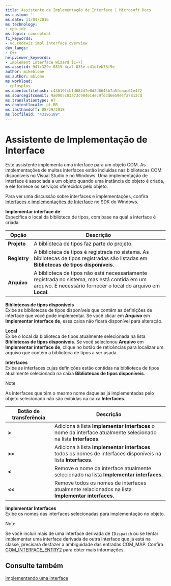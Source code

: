 ```yaml
---
title: Assistente de Implementação de Interface | Microsoft Docs
ms.custom: ''
ms.date: 11/04/2016
ms.technology:
- cpp-ide
ms.topic: conceptual
f1_keywords:
- vc.codewiz.impl.interface.overview
dev_langs:
- C++
helpviewer_keywords:
- Implement Interface Wizard [C++]
ms.assetid: 947c329e-0815-4ca7-835e-c41dfeb75f9e
author: mikeblome
ms.author: mblome
ms.workload:
- cplusplus
ms.openlocfilehash: c43619fcb1d684d7e0d2d6645b7a5feaac61e472
ms.sourcegitcommit: 9a0905c03a73c904014ec9fd3d6e59e4fa7813cd
ms.translationtype: HT
ms.contentlocale: pt-BR
ms.lasthandoff: 08/29/2018
ms.locfileid: "43195189"
---
```

# <a name="implement-interface-wizard"></a>Assistente de Implementação de Interface
Este assistente implementa uma interface para um objeto COM. As implementações de muitas interfaces estão incluídas nas bibliotecas COM disponíveis no Visual Studio e no Windows. Uma implementação de interface é associada a um objeto quando uma instância do objeto é criada, e ele fornece os serviços oferecidos pelo objeto.  
  
 Para ver uma discussão sobre interfaces e implementações, confira [Interfaces e implementações de Interface](/windows/desktop/com/interfaces-and-interface-implementations) no SDK do Windows.  
  
 **Implementar interface de**  
 Especifica o local da biblioteca de tipos, com base na qual a interface é criada.  
  
|Opção|Descrição|  
|------------|-----------------|  
|**Projeto**|A biblioteca de tipos faz parte do projeto.|  
|**Registry**|A biblioteca de tipos é registrada no sistema. As bibliotecas de tipos registradas são listadas em **Bibliotecas de tipos disponíveis**.|  
|**Arquivo**|A biblioteca de tipos não está necessariamente registrada no sistema, mas está contida em um arquivo. É necessário fornecer o local do arquivo em **Local**.|  
  
 **Bibliotecas de tipos disponíveis**  
 Exibe as bibliotecas de tipos disponíveis que contêm as definições de interface que você pode implementar. Se você clicar em **Arquivo** em **Implementar interface de**, essa caixa não ficará disponível para alteração.  
  
 **Local**  
 Exibe o local da biblioteca de tipos atualmente selecionada na lista **Bibliotecas de tipos disponíveis**. Se você selecionou **Arquivo** em **Implementar interface de**, clique no botão de reticências para localizar um arquivo que contém a biblioteca de tipos a ser usada.  
  
 **Interfaces**  
 Exibe as interfaces cujas definições estão contidas na biblioteca de tipos atualmente selecionada na caixa **Bibliotecas de tipos disponíveis**.  
  
> [!NOTE]
>  As interfaces que têm o mesmo nome daquelas já implementadas pelo objeto selecionado não são exibidas na caixa **Interfaces**.  
  
|Botão de transferência|Descrição|  
|---------------------|-----------------|  
|**>**|Adiciona à lista **Implementar interfaces** o nome da interface atualmente selecionado na lista **Interfaces**.|  
|**>>**|Adiciona à lista **Implementar interfaces** todos os nomes de interfaces disponíveis na lista **Interfaces**.|  
|**<**|Remove o nome da interface atualmente selecionado na lista **Implementar interfaces**.|  
|**<\<**|Remove todos os nomes de interfaces atualmente relacionados na lista **Implementar interfaces**.|  
  
 **Implementar Interfaces**  
 Exibe os nomes das interfaces selecionadas para implementação no objeto.  
  
> [!NOTE]
>  Se você incluir mais de uma interface derivada de `IDispatch` ou se tentar implementar uma interface derivada de outra interface que já está na classe, precisará desfazer a ambiguidade das entradas COM_MAP. Confira [COM_INTERFACE_ENTRY2](../atl/reference/com-interface-entry-macros.md#com_interface_entry2) para obter mais informações.  
  
## <a name="see-also"></a>Consulte também  
 [Implementando uma interface](../ide/implementing-an-interface-visual-cpp.md)